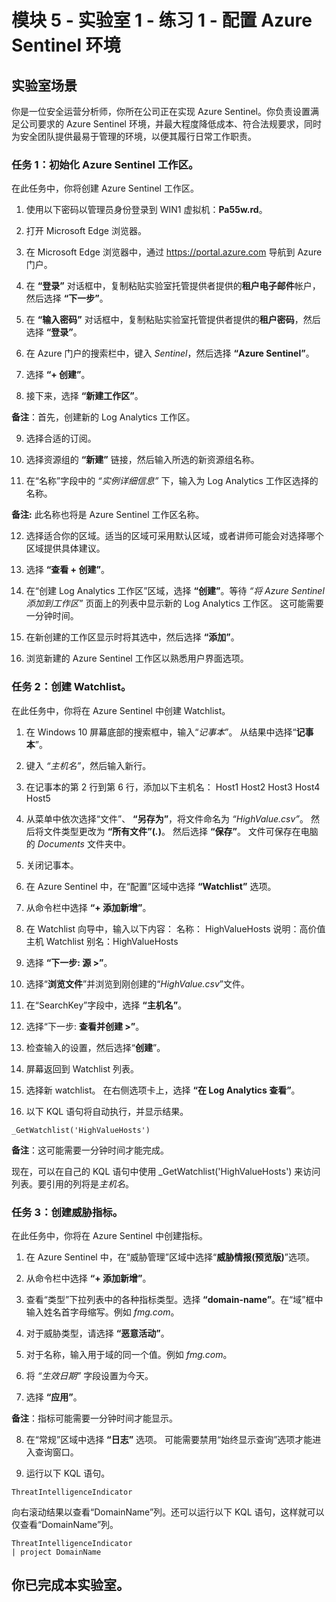 ﻿# 模块 5 - 实验室 1 - 练习 1 - 配置 Azure Sentinel 环境

## 实验室场景

你是一位安全运营分析师，你所在公司正在实现 Azure Sentinel。你负责设置满足公司要求的 Azure Sentinel 环境，并最大程度降低成本、符合法规要求，同时为安全团队提供最易于管理的环境，以便其履行日常工作职责。

### 任务 1：初始化 Azure Sentinel 工作区。

在此任务中，你将创建 Azure Sentinel 工作区。

1. 使用以下密码以管理员身份登录到 WIN1 虚拟机：**Pa55w.rd**。  

2. 打开 Microsoft Edge 浏览器。

3. 在 Microsoft Edge 浏览器中，通过 https://portal.azure.com 导航到 Azure 门户。

4. 在 **“登录”** 对话框中，复制粘贴实验室托管提供者提供的**租户电子邮件**帐户，然后选择 **“下一步”**。

5. 在 **“输入密码”** 对话框中，复制粘贴实验室托管提供者提供的**租户密码**，然后选择 **“登录”**。

6. 在 Azure 门户的搜索栏中，键入 *Sentinel*，然后选择 **“Azure Sentinel”**。

7. 选择 **“+ 创建”**。

8. 接下来，选择 **“新建工作区”**。

**备注**：首先，创建新的 Log Analytics 工作区。

9. 选择合适的订阅。

10. 选择资源组的 **“新建”** 链接，然后输入所选的新资源组名称。

11. 在“名称”字段中的 *“实例详细信息”* 下，输入为 Log Analytics 工作区选择的名称。

**备注:** 此名称也将是 Azure Sentinel 工作区名称。

12. 选择适合你的区域。适当的区域可采用默认区域，或者讲师可能会对选择哪个区域提供具体建议。  

13. 选择 **“查看 + 创建”**。

14. 在“创建 Log Analytics 工作区”区域，选择 **“创建”**。等待 *“将 Azure Sentinel 添加到工作区”* 页面上的列表中显示新的 Log Analytics 工作区。  这可能需要一分钟时间。

15. 在新创建的工作区显示时将其选中，然后选择 **“添加”**。

16. 浏览新建的 Azure Sentinel 工作区以熟悉用户界面选项。

### 任务 2：创建 Watchlist。

在此任务中，你将在 Azure Sentinel 中创建 Watchlist。

1. 在 Windows 10 屏幕底部的搜索框中，输入“*记事本*”。  从结果中选择“**记事本**”。

2. 键入 *“主机名”*，然后输入新行。

3. 在记事本的第 2 行到第 6 行，添加以下主机名：
    Host1
    Host2
    Host3
    Host4
    Host5

4. 从菜单中依次选择“文件”、 **“另存为”**，将文件命名为 *“HighValue.csv”*。  然后将文件类型更改为 **“所有文件”(*.*)**。  然后选择 **“保存”**。  文件可保存在电脑的 *Documents* 文件夹中。

5. 关闭记事本。

6. 在 Azure Sentinel 中，在“配置”区域中选择 **“Watchlist”** 选项。

7. 从命令栏中选择 **“+ 添加新增”**。

8. 在 Watchlist 向导中，输入以下内容：
    名称： HighValueHosts
    说明：高价值主机
    Watchlist 别名：HighValueHosts

9. 选择 **“下一步: 源 >”**。

10. 选择“**浏览文件**”并浏览到刚创建的“*HighValue.csv*”文件。

11. 在“SearchKey”字段中，选择 **“主机名”**。

12. 选择“下一步: **查看并创建 >”**。

13. 检查输入的设置，然后选择“**创建**”。

14. 屏幕返回到 Watchlist 列表。

15. 选择新 watchlist。  在右侧选项卡上，选择 **“在 Log Analytics 查看”**。

16. 以下 KQL 语句将自动执行，并显示结果。

```KQL
_GetWatchlist('HighValueHosts')
```
**备注**：这可能需要一分钟时间才能完成。

现在，可以在自己的 KQL 语句中使用 _GetWatchlist('HighValueHosts') 来访问列表。要引用的列将是*主机名*。

### 任务 3：创建威胁指标。

在此任务中，你将在 Azure Sentinel 中创建指标。

1. 在 Azure Sentinel 中，在“威胁管理”区域中选择“**威胁情报(预览版)**”选项。

2. 从命令栏中选择 **“+ 添加新增”**。

3. 查看“类型”下拉列表中的各种指标类型。选择 **“domain-name”**。在“域”框中输入姓名首字母缩写。例如 *fmg.com*。

4. 对于威胁类型，请选择 **“恶意活动”**。

5. 对于名称，输入用于域的同一个值。例如 *fmg.com*。

6. 将 *“生效日期”* 字段设置为今天。

7. 选择 **“应用”**。

**备注**：指标可能需要一分钟时间才能显示。

8. 在“常规”区域中选择 **“日志”** 选项。  可能需要禁用“始终显示查询”选项才能进入查询窗口。

9. 运行以下 KQL 语句。

```KQL
ThreatIntelligenceIndicator
```
向右滚动结果以查看“DomainName”列。还可以运行以下 KQL 语句，这样就可以仅查看“DomainName”列。  

```KQL
ThreatIntelligenceIndicator
| project DomainName
```
## 你已完成本实验室。
